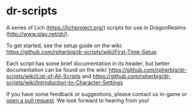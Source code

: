 # dr-scripts
A series of Lich (https://lichproject.org/) scripts for use in DragonRealms (http://www.play.net/dr/).

To get started, see the setup guide on the wiki: https://github.com/rpherbig/dr-scripts/wiki/First-Time-Setup

Each script has some brief documentation in its header, but better documentation can be found on the wiki: https://github.com/rpherbig/dr-scripts/wiki/List-of-All-Scripts and https://github.com/rpherbig/dr-scripts/wiki/Introduction-to-Character-Settings

If you have some feedback or suggestions, please contact us in-game or [open a pull request](https://github.com/rpherbig/dr-scripts/pulls). We look forward to hearing from you!
